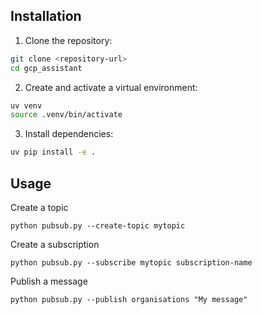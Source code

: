 ## Installation

1. Clone the repository:
```bash
git clone <repository-url>
cd gcp_assistant
```

2. Create and activate a virtual environment:
```bash
uv venv
source .venv/bin/activate
```

3. Install dependencies:
```bash
uv pip install -e .
```

## Usage

Create a topic

```shell
python pubsub.py --create-topic mytopic
```

Create a subscription

```shell
python pubsub.py --subscribe mytopic subscription-name
```

Publish a message

```shell
python pubsub.py --publish organisations "My message"
```